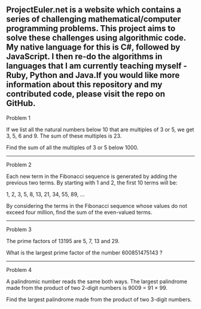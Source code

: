 ProjectEuler.net is a website which contains a series of challenging mathematical/computer programming problems. This project aims to solve these challenges using algorithmic code. My native language for this is C#, followed by JavaScript. I then re-do the algorithms in languages that I am currently teaching myself - Ruby, Python and Java.If you would like more information about this repository and my contributed code, please visit the repo on GitHub.
------------------------------------------------------------------------------------------------------------------------
Problem 1

If we list all the natural numbers below 10 that are multiples of 3 or 5, we get 3, 5, 6 and 9. The sum of these multiples is 23.

Find the sum of all the multiples of 3 or 5 below 1000.

------------------------------------------------------------------------------------------------------------------------
Problem 2

Each new term in the Fibonacci sequence is generated by adding the previous two terms. By starting with 1 and 2, the first 10 terms will be:

1, 2, 3, 5, 8, 13, 21, 34, 55, 89, ...

By considering the terms in the Fibonacci sequence whose values do not exceed four million, find the sum of the even-valued terms.

------------------------------------------------------------------------------------------------------------------------
Problem 3

The prime factors of 13195 are 5, 7, 13 and 29.

What is the largest prime factor of the number 600851475143 ?

------------------------------------------------------------------------------------------------------------------------
Problem 4

A palindromic number reads the same both ways. The largest palindrome made from the product of two 2-digit numbers is 9009 = 91 × 99.

Find the largest palindrome made from the product of two 3-digit numbers.

